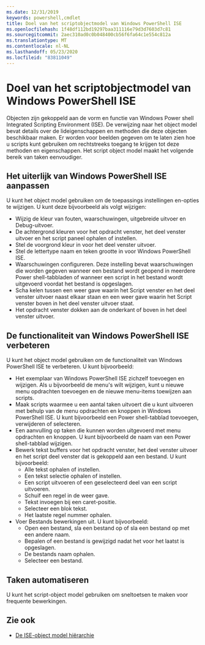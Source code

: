 ```yaml
---
ms.date: 12/31/2019
keywords: powershell,cmdlet
title: Doel van het scriptobjectmodel van Windows PowerShell ISE
ms.openlocfilehash: 1f48df112bd19297baa311116e79d3d7603d7c81
ms.sourcegitcommit: 2aec310ad0c0b048400cb56f6fa64c1e554c812a
ms.translationtype: MT
ms.contentlocale: nl-NL
ms.lasthandoff: 05/23/2020
ms.locfileid: "83811049"
---
```

# <a name="purpose-of-the-windows-powershell-ise-scripting-object-model"></a>Doel van het scriptobjectmodel van Windows PowerShell ISE

Objecten zijn gekoppeld aan de vorm en functie van Windows Power shell Integrated Scripting Environment (ISE). De verwijzing naar het object model bevat details over de lideigenschappen en methoden die deze objecten beschikbaar maken. Er worden voor beelden gegeven om te laten zien hoe u scripts kunt gebruiken om rechtstreeks toegang te krijgen tot deze methoden en eigenschappen. Het script object model maakt het volgende bereik van taken eenvoudiger.

## <a name="customizing-the-appearance-of-windows-powershell-ise"></a>Het uiterlijk van Windows PowerShell ISE aanpassen

U kunt het object model gebruiken om de toepassings instellingen en-opties te wijzigen. U kunt deze bijvoorbeeld als volgt wijzigen:

- Wijzig de kleur van fouten, waarschuwingen, uitgebreide uitvoer en Debug-uitvoer.
- De achtergrond kleuren voor het opdracht venster, het deel venster uitvoer en het script paneel ophalen of instellen.
- Stel de voorgrond kleur in voor het deel venster uitvoer.
- Stel de lettertype naam en teken grootte in voor Windows PowerShell ISE.
- Waarschuwingen configureren. Deze instelling bevat waarschuwingen die worden gegeven wanneer een bestand wordt geopend in meerdere Power shell-tabbladen of wanneer een script in het bestand wordt uitgevoerd voordat het bestand is opgeslagen.
- Scha kelen tussen een weer gave waarin het Script venster en het deel venster uitvoer naast elkaar staan en een weer gave waarin het Script venster boven in het deel venster uitvoer staat.
- Het opdracht venster dokken aan de onderkant of boven in het deel venster uitvoer.

## <a name="enhancing-the-functionality-of-windows-powershell-ise"></a>De functionaliteit van Windows PowerShell ISE verbeteren

U kunt het object model gebruiken om de functionaliteit van Windows PowerShell ISE te verbeteren. U kunt bijvoorbeeld:

- Het exemplaar van Windows PowerShell ISE zichzelf toevoegen en wijzigen. Als u bijvoorbeeld de menu's wilt wijzigen, kunt u nieuwe menu opdrachten toevoegen en de nieuwe menu-items toewijzen aan scripts.
- Maak scripts waarmee u een aantal taken uitvoert die u kunt uitvoeren met behulp van de menu opdrachten en knoppen in Windows PowerShell ISE. U kunt bijvoorbeeld een Power shell-tabblad toevoegen, verwijderen of selecteren.
- Een aanvulling op taken die kunnen worden uitgevoerd met menu opdrachten en knoppen. U kunt bijvoorbeeld de naam van een Power shell-tabblad wijzigen.
- Bewerk tekst buffers voor het opdracht venster, het deel venster uitvoer en het script deel venster dat is gekoppeld aan een bestand. U kunt bijvoorbeeld:
  - Alle tekst ophalen of instellen.
  - Een tekst selectie ophalen of instellen.
  - Een script uitvoeren of een geselecteerd deel van een script uitvoeren.
  - Schuif een regel in de weer gave.
  - Tekst invoegen bij een caret-positie.
  - Selecteer een blok tekst.
  - Het laatste regel nummer ophalen.
- Voer Bestands bewerkingen uit. U kunt bijvoorbeeld:
  - Open een bestand, sla een bestand op of sla een bestand op met een andere naam.
  - Bepalen of een bestand is gewijzigd nadat het voor het laatst is opgeslagen.
  - De bestands naam ophalen.
  - Selecteer een bestand.

## <a name="automating-tasks"></a>Taken automatiseren

U kunt het script-object model gebruiken om sneltoetsen te maken voor frequente bewerkingen.

## <a name="see-also"></a>Zie ook

- [De ISE-object model hiërarchie](The-ISE-Object-Model-Hierarchy.md)
